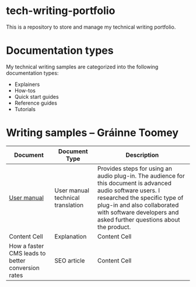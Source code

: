 # tech-writing-portfolio
This is a repository to store and manage my technical writing portfolio.

# Documentation types
My technical writing samples are categorized into the following documentation types:

* Explainers
* How-tos
* Quick start guides
* Reference guides
* Tutorials

# Writing samples – Gráinne Toomey

|   Document    | Document Type |   Description  |
| ------------- | ------------- |  ------------- | 
| [User manual](https://github.com/toomeygm/techical-writing-portfolio/blob/main/user%20manual/audio%20plug-in%20user%20manual)  | User manual technical translation  | Provides steps for using an audio plug-in. The audience for this document is advanced audio software users. I researched the specific type of plug-in and also collaborated with software developers and asked further questions about the product.| 
| Content Cell  | Explanation  |  Content Cell  |
| How a faster CMS leads to better conversion rates    | SEO article   |  Content Cell  | 


